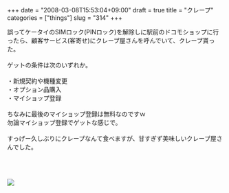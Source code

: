 +++
date = "2008-03-08T15:53:04+09:00"
draft = true
title = "クレープ"
categories = ["things"]
slug = "314"
+++

誤ってケータイのSIMロック(PINロック)を解除しに駅前のドコモショップに行ったら、顧客サービス(客寄せ)にクレープ屋さんを呼んでいて、クレープ貰った。<br />
<br />
ゲットの条件は次のいずれか。<br />
<br />
・新規契約や機種変更<br />
・オプション品購入<br />
・マイショップ登録<br />
<br />
ちなみに最後のマイショップ登録は無料なのですｗ<br />
勿論マイショップ登録でゲットな感じで。<br />
<br />
すっげー久しぶりにクレープなんて食べますが、甘すぎず美味しいクレープ屋さんでした。<br />
<br />
<br />
<br />

<p>
<a rel="lightbox" href="https://keruru.net/images/47d237cfdee5e-080308-153107.jpg"><img src="https://keruru.net/images/47d237cfdee5e-thumb_080308-153107.jpg" border="0" /></a>
</p>
